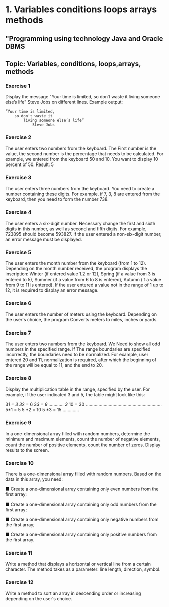 # 1. Variables conditions loops arrays methods

## "Programming using technology Java and Oracle DBMS

## Topic: Variables, conditions, loops,arrays, methods

### Exercise 1

Display the message "Your time is limited, so
don’t waste it living someone else’s life" Steve Jobs on different
lines. Example output:

    “Your time is limited, 
        so don't waste it
            living someone else’s life”
                Steve Jobs

### Exercise 2

The user enters two numbers from the keyboard.
The First 
number is the value, the second number is the percentage that
needs to be calculated.
For example, we entered from the keyboard
50 and 10. You want to display 10 percent of 50.
Result: 5

### Exercise 3

The user enters three numbers from the keyboard. You need to create a number containing these digits. For example,
if 7, 3, 8 are entered from the keyboard, then you need to form the number 738.

### Exercise 4

The user enters a six-digit number. Necessary
change the first and sixth digits in this number, as well as
second and fifth digits.
For example, 723895 should become 593827.
If the user entered a non-six-digit number, an error message must be displayed.

### Exercise 5

The user enters the month number from the keyboard (from
1 to 12).
Depending on the month number received, 
the program displays the inscription: Winter (if entered
value 1.2 or 12), Spring (if a value from 3 is entered
to 5), Summer (if a value from 6 to 8 is entered), Autumn
(if a value from 9 to 11 is entered).
If the user entered a value not in the range of 1
up to 12, it is required to display an error message.

### Exercise 6

The user enters the number of meters using the keyboard. Depending on the user's choice, the program
Converts meters to miles, inches or yards.

### Exercise 7

The user enters two numbers from the keyboard.
We Need to
show all odd numbers in the specified range.
If
The range boundaries are specified incorrectly, the boundaries need to be normalized.
For example, user
entered 20 and 11, normalization is required, after which
the beginning of the range will be equal to 11, and the end to 20.

### Exercise 8

Display the multiplication table in the range,
specified by the user. For example, if the user
indicated 3 and 5, the table might look like this:

3*1 = 3 3*2 = 6 3*3 = 9 ………… 3* 10 = 30
……………………………………………………
5*1 = 5 5 *2 = 10 5 *3 = 15 ………….

### Exercise 9

In a one-dimensional array filled with random
numbers, determine the minimum and maximum
elements, count the number of negative elements, count the number of positive elements, count the number of zeros. Display results
to the screen.

### Exercise 10

There is a one-dimensional array filled with random
numbers.
Based on the data in this array, you need:

■ Create a one-dimensional array containing only
even numbers from the first array;

■ Create a one-dimensional array containing only
odd numbers from the first array;

■ Create a one-dimensional array containing only
negative numbers from the first array;

■ Create a one-dimensional array containing only
positive numbers from the first array.

### Exercise 11

Write a method that displays a horizontal or vertical line from a certain character.
The method takes as a parameter: line length,
direction, symbol.

### Exercise 12

Write a method to sort an array in descending order
or increasing depending on the user's choice.
